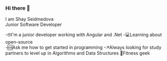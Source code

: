 ### Hi there 👋

I am Shay Seidmedova  
Junior Software Developer  

-🤓I'm a junior developer working with Angular and .Net
-💻Learning about open-source   
-🆘Ask me how to get started in programming 
-↗Always looking for study partners to level up in Algorithms and Data Structures
💪Fitness geek
